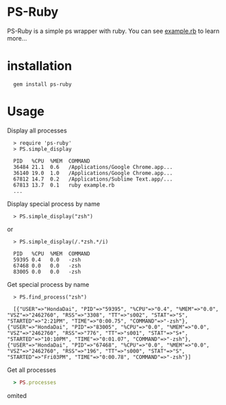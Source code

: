 
# PS-Ruby

PS-Ruby is a simple ps wrapper with ruby. You can see [example.rb](example.rb) to learn more...

# installation

```
  gem install ps-ruby
```

# Usage

Display all processes

```
  > require 'ps-ruby'
  > PS.simple_display
```

```
  PID   %CPU  %MEM  COMMAND
  36484 21.1  0.6   /Applications/Google Chrome.app...
  36140 19.0  1.0   /Applications/Google Chrome.app...
  67812 14.7  0.2   /Applications/Sublime Text.app/...
  67813 13.7  0.1   ruby example.rb
  ...
```

Display special process by name

```
  > PS.simple_display("zsh")
```

or 

```
  > PS.simple_display(/.*zsh.*/i)
```

```
  PID   %CPU  %MEM  COMMAND
  59395 0.4   0.0   -zsh
  67468 0.0   0.0   -zsh
  83005 0.0   0.0   -zsh
```

Get special process by name


```
  > PS.find_process("zsh")
```

```
  [{"USER"=>"HondaDai", "PID"=>"59395", "%CPU"=>"0.4", "%MEM"=>"0.0", "VSZ"=>"2462760", "RSS"=>"3308", "TT"=>"s002", "STAT"=>"S", "STARTED"=>"2:21PM", "TIME"=>"0:00.75", "COMMAND"=>"-zsh"}, {"USER"=>"HondaDai", "PID"=>"83005", "%CPU"=>"0.0", "%MEM"=>"0.0", "VSZ"=>"2462760", "RSS"=>"776", "TT"=>"s001", "STAT"=>"S+", "STARTED"=>"10:10PM", "TIME"=>"0:01.07", "COMMAND"=>"-zsh"}, {"USER"=>"HondaDai", "PID"=>"67468", "%CPU"=>"0.0", "%MEM"=>"0.0", "VSZ"=>"2462760", "RSS"=>"196", "TT"=>"s000", "STAT"=>"S", "STARTED"=>"Fri03PM", "TIME"=>"0:00.78", "COMMAND"=>"-zsh"}]
```

Get all processes

```ruby
  > PS.processes
```

omited
